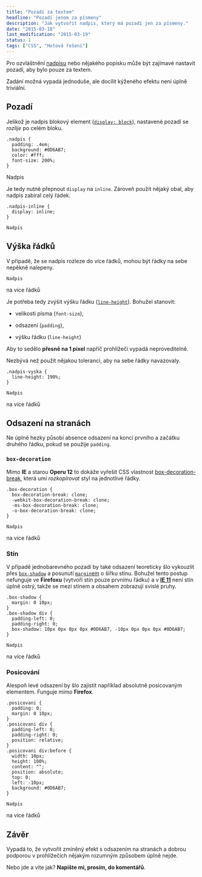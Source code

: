 ```yaml
---
title: "Pozadí za textem"
headline: "Pozadí jenom za písmeny"
description: "Jak vytvořit nadpis, který má pozadí jen za písmeny."
date: "2015-03-18"
last_modification: "2015-03-19"
status: 1
tags: ["CSS", "Hotová řešení"]
---
```


Pro ozvláštnění [nadpisu](/nadpisy) nebo nějakého popisku může být zajímavé nastavit pozadí, aby bylo pouze za textem.

Zadání možná vypadá jednoduše, ale docílit kýženého efektu není úplně triviální.

## Pozadí

Jelikož je nadpis blokový element ([`display: block`](/display#block)), nastavené pozadí se *rozlije* po celém bloku.

    .nadpis {
      padding: .4em;
      background: #0D6AB7; 
      color: #fff;
      font-size: 200%;
    }
    
  Nadpis

Je tedy nutné přepnout `display` na `inline`. Zároveň použít nějaký obal, aby nadpis zabíral celý řádek.

    .nadpis-inline {
      display: inline;
    }

    Nadpis  

## Výška řádků

V případě, že se nadpis rozleze do více řádků, mohou být řádky na sebe nepěkně nalepeny.

    Nadpis 
 na více řádků

Je potřeba tedy zvýšit výšku řádku ([`line-height`](/font#line-height)). Bohužel stanovit:

  - velikosti písma (`font-size`),

  - odsazení (`padding`),

  - výšku řádku (`line-height`)

Aby to sedělo **přesně na 1 pixel** napříč prohlížeči vypadá neproveditelně.

Nezbývá než použít nějakou toleranci, aby na sebe řádky navazovaly.

    .nadpis-vyska {
      line-height: 190%;
    }

    Nadpis 
 na více řádků

## Odsazení na stranách

Ne úplně hezky působí absence odsazení na konci prvního a začátku druhého řádku, pokud se použije `padding`.

### `box-decoration`

Mimo **IE** a starou **Operu 12** to dokáže vyřešit CSS vlastnost [box-decoration-break](/box-decoration-break), která umí *rozkopírovat* styl na jednotlivé řádky.

    .box-decoration {
      box-decoration-break: clone;
      -webkit-box-decoration-break: clone;
      -ms-box-decoration-break: clone;
      -o-box-decoration-break: clone; 
    }

    Nadpis 
 na více řádků

### Stín

V případě jednobarevného pozadí by také odsazení teoreticky šlo vykouzlit přes [`box-shadow`](/box-shadow) a posunutí [`margin`em](/margin) o šířku stínu. Bohužel tento postup nefunguje ve **Firefoxu** (vytvoří stín pouze prvnímu řádku) a v [**IE 11**](/ie11) není stín úplně ostrý, takže se mezi stínem a obsahem zobrazují svislé pruhy.

    .box-shadow {
      margin: 0 10px;
    }
    .box-shadow div {
      padding-left: 0;
      padding-right: 0;
      box-shadow: 10px 0px 0px 0px #0D6AB7, -10px 0px 0px 0px #0D6AB7;
    }

    Nadpis 
 na více řádků

### Posicování

Alespoň levé odsazení by šlo zajistit například absolutně posicovaným elementem. Funguje mimo **Firefox**.

    .posicovani {
      padding: 0;      
      margin: 0 10px;
    }
    .posicovani div {
      padding-left: 0;
      padding-right: 0;
      position: relative;
    }
    .posicovani div:before {
      width: 10px;
      height: 100%;
      content: "";
      position: absolute;
      top: 0;
      left: -10px;
      background: #0D6AB7;
    }

    Nadpis 
 na více řádků

## Závěr

Vypadá to, že vytvořit zmíněný efekt s odsazením na stranách a dobrou podporou v prohlížečích nějakým rozumným způsobem úplně nejde.

Nebo jde a víte jak? **Napište mi, prosím, do komentářů**.